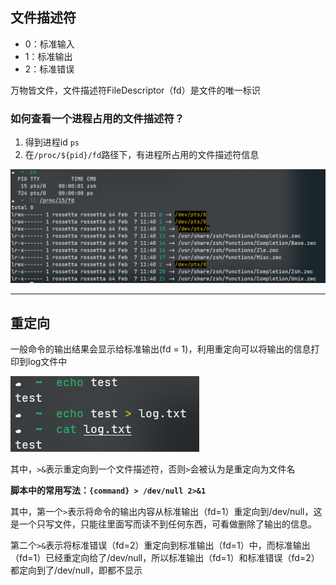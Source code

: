## 文件描述符

* 0：标准输入
* 1：标准输出
* 2：标准错误

万物皆文件，文件描述符FileDescriptor（fd）是文件的唯一标识

### 如何查看一个进程占用的文件描述符？

1. 得到进程id `ps`
2. 在`/proc/${pid}/fd`路径下，有进程所占用的文件描述符信息

![image-20230207114156968](assets/image-20230207114156968.png)

-------

## 重定向

一般命令的输出结果会显示给标准输出(fd = 1)，利用重定向可以将输出的信息打印到log文件中

![image-20230207114602902](assets/image-20230207114602902.png)

其中，`>&`表示重定向到一个文件描述符，否则`>`会被认为是重定向为文件名

**脚本中的常用写法：`{command} > /dev/null 2>&1`**

其中，第一个`>`表示将命令的输出内容从标准输出（fd=1）重定向到/dev/null，这是一个只写文件，只能往里面写而读不到任何东西，可看做删除了输出的信息。

第二个`>&`表示将标准错误（fd=2）重定向到标准输出（fd=1）中，而标准输出（fd=1）已经重定向给了/dev/null，所以标准输出（fd=1）和标准错误（fd=2）都定向到了/dev/null，即都不显示
